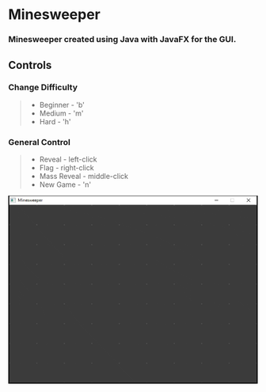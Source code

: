 # Minesweeper
### Minesweeper created using Java with JavaFX for the GUI.


## Controls
### Change Difficulty
>* Beginner - 'b'
>* Medium - 'm'
>* Hard - 'h'
### General Control
>* Reveal - left-click
>* Flag - right-click
>* Mass Reveal - middle-click
>* New Game - 'n'



![Demonstration](./minesweeper.gif "Short Minesweeper game")
